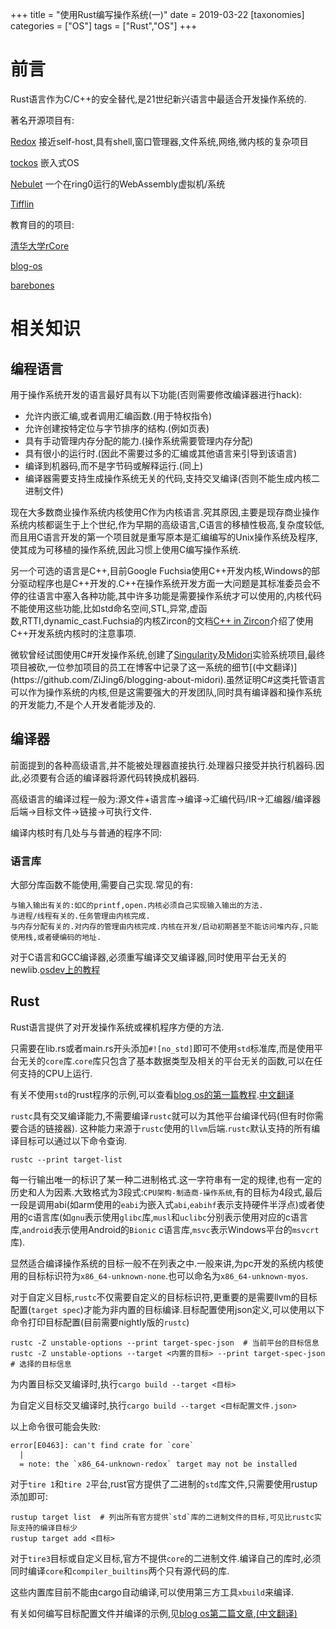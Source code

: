 +++
title = "使用Rust编写操作系统(一)"
date = 2019-03-22
[taxonomies]
categories = ["OS"]
tags = ["Rust","OS"]
+++

# 前言

Rust语言作为C/C++的安全替代,是21世纪新兴语言中最适合开发操作系统的.

著名开源项目有:

[Redox](http://redox-os.org) 接近self-host,具有shell,窗口管理器,文件系统,网络,微内核的复杂项目

[tockos](https://www.tockos.org) 嵌入式OS

[Nebulet](https://github.com/nebulet/nebulet) 一个在ring0运行的WebAssembly虚拟机/系统

[Tifflin](https://github.com/thepowersgang/rust_os)

教育目的的项目:

[清华大学rCore](https://github.com/rcore-os/rCore)

[blog-os](https://os.phil-opp.com/)

[barebones](https://github.com/thepowersgang/rust-barebones-kernel)

# 相关知识

## 编程语言

用于操作系统开发的语言最好具有以下功能(否则需要修改编译器进行hack):

- 允许内嵌汇编,或者调用汇编函数.(用于特权指令)
- 允许创建按特定位与字节排序的结构.(例如页表)
- 具有手动管理内存分配的能力.(操作系统需要管理内存分配)
- 具有很小的运行时.(因此不需要过多的汇编或其他语言来引导到该语言)
- 编译到机器码,而不是字节码或解释运行.(同上)
- 编译器需要支持生成操作系统无关的代码,支持交叉编译(否则不能生成内核二进制文件)

现在大多数商业操作系统内核使用C作为内核语言.究其原因,主要是现存商业操作系统内核都诞生于上个世纪,作为早期的高级语言,C语言的移植性极高,复杂度较低,而且用C语言开发的第一个项目就是重写原本是汇编编写的Unix操作系统及程序,使其成为可移植的操作系统,因此习惯上使用C编写操作系统.

另一个可选的语言是C++,目前Google Fuchsia使用C++开发内核,Windows的部分驱动程序也是C++开发的.C++在操作系统开发方面一大问题是其标准委员会不停的往语言中塞入各种功能,其中许多功能是需要操作系统才可以使用的,内核代码不能使用这些功能,比如std命名空间,STL,异常,虚函数,RTTI,dynamic_cast.Fuchsia的内核Zircon的文档[C++ in Zircon](https://fuchsia.googlesource.com/zircon/+/master/docs/cxx.md)介绍了使用C++开发系统内核时的注意事项.

微软曾经试图使用C#开发操作系统,创建了[Singularity](https://en.wikipedia.org/wiki/Singularity_%28operating_system%29)及[Midori](https://en.wikipedia.org/wiki/Midori_(operating_system))实验系统项目,最终项目被砍,一位参加项目的员工在博客中记录了这一系统的细节[(中文翻译)](https://github.com/ZiJing6/blogging-about-midori).虽然证明C#这类托管语言可以作为操作系统的内核,但是这需要强大的开发团队,同时具有编译器和操作系统的开发能力,不是个人开发者能涉及的.

## 编译器

前面提到的各种高级语言,并不能被处理器直接执行.处理器只接受并执行机器码.因此,必须要有合适的编译器将源代码转换成机器码.

高级语言的编译过程一般为:源文件+语言库->编译->汇编代码/IR->汇编器/编译器后端->目标文件->链接->可执行文件.

编译内核时有几处与与普通的程序不同:

### 语言库

大部分库函数不能使用,需要自己实现.常见的有:

    与输入输出有关的:如C的printf,open.内核必须自己实现输入输出的方法.
    与进程/线程有关的.任务管理由内核完成.
    与内存分配有关的.对内存的管理由内核完成.内核在开发/启动初期甚至不能访问堆内存,只能使用栈,或者硬编码的地址.

对于C语言和GCC编译器,必须重写编译交叉编译器,同时使用平台无关的newlib.[osdev上的教程](https://wiki.osdev.org/GCC_Cross-Compiler)

## Rust

Rust语言提供了对开发操作系统或裸机程序方便的方法.

只需要在lib.rs或者main.rs开头添加`#![no_std]`即可不使用`std`标准库,而是使用平台无关的`core`库.`core`库只包含了基本数据类型及相关的平台无关的函数,可以在任何支持的CPU上运行.

有关不使用`std`的rust程序的示例,可以查看[blog os的第一篇教程](https://os.phil-opp.com/freestanding-rust-binary/).[中文翻译](https://zhuanlan.zhihu.com/p/53064186)

`rustc`具有交叉编译能力,不需要编译`rustc`就可以为其他平台编译代码(但有时你需要合适的链接器).
这种能力来源于`rustc`使用的`llvm`后端.`rustc`默认支持的所有编译目标可以通过以下命令查询.

```shell
rustc --print target-list
```

每一行输出唯一的标识了某一种二进制格式.这一字符串有一定的规律,也有一定的历史和人为因素.大致格式为3段式:`CPU架构-制造商-操作系统`,有的目标为4段式,最后一段是调用abi(如arm使用的`eabi`为嵌入式`abi`,`eabihf`表示支持硬件半浮点)或者使用的c语言库(如`gnu`表示使用`glibc`库,`musl`和`uclibc`分别表示使用对应的c语言库,`android`表示使用Android的`Bionic` c语言库,`msvc`表示Windows平台的`msvcrt`库).

显然适合编译操作系统的目标一般不在列表之中.一般来讲,为pc开发的系统内核使用的目标标识符为`x86_64-unknown-none`.也可以命名为`x86_64-unknown-myos`.

对于自定义目标,`rustc`不仅需要自定义的目标标识符,更重要的是需要llvm的目标配置(`target spec`)才能为非内置的目标编译.目标配置使用json定义,可以使用以下命令打印目标配置(目前需要nightly版的`rustc`)

```shell
rustc -Z unstable-options --print target-spec-json  # 当前平台的目标信息
rustc -Z unstable-options --target <内置的目标> --print target-spec-json  # 选择的目标信息
```

为内置目标交叉编译时,执行`cargo build --target <目标>`

为自定义目标交叉编译时,执行`cargo build --target <目标配置文件.json>`

以上命令很可能会失败:

```txt
error[E0463]: can't find crate for `core`
  |
  = note: the `x86_64-unknown-redox` target may not be installed
```

对于`tire 1`和`tire 2`平台,rust官方提供了二进制的`std`库文件,只需要使用rustup添加即可:

```shell
rustup target list  # 列出所有官方提供`std`库的二进制文件的目标,可见比rustc实际支持的编译目标少
rustup target add <目标>
```

对于`tire3`目标或自定义目标,官方不提供`core`的二进制文件.编译自己的库时,必须同时编译`core`和`compiler_builtins`两个只有源代码的库.

这些内置库目前不能由cargo自动编译,可以使用第三方工具`xbuild`来编译.

有关如何编写目标配置文件并编译的示例,见[blog os第二篇文章](https://os.phil-opp.com/minimal-rust-kernel/),[(中文翻译)](https://zhuanlan.zhihu.com/p/56433770)